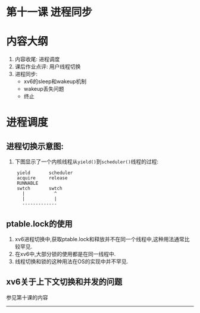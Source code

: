 # 第十一课 进程同步

# 内容大纲
1. 内容收尾: 进程调度
2. 课后作业点评: 用户线程切换
3. 进程同步:
    * xv6的sleep和wakeup机制
    * wakeup丢失问题
    * 终止
    
# 进程调度    
## 进程切换示意图:
1. 下图显示了一个内核线程从`yield()`到`scheduler()`线程的过程:
```
    yield       scheduler
    acquire     release
    RUNNABLE
    swtch       swtch
      |           ^
      |           |
      -------------
```

## ptable.lock的使用
1.  xv6进程切换中,获取ptable.lock和释放并不在同一个线程中,这种用法通常比较罕见.
2. 在xv6中,大部分锁的使用都是在同一线程中.
3. 线程切换和锁的这种用法在OS的实现中并不罕见.

## xv6关于上下文切换和并发的问题
参见第十课的内容

---

## 